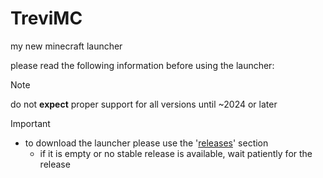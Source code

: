 # TreviMC
my new minecraft launcher

please read the following information before using the launcher:

> [!NOTE]
> do not **expect** proper support for all versions until ~2024 or later

> [!IMPORTANT]  
> - to download the launcher please use the '[releases][rel]' section
>   - if it is empty or no stable release is available, wait patiently for the release

[rel]: https://github.com/eltrevii/TreviMC/releases/latest
